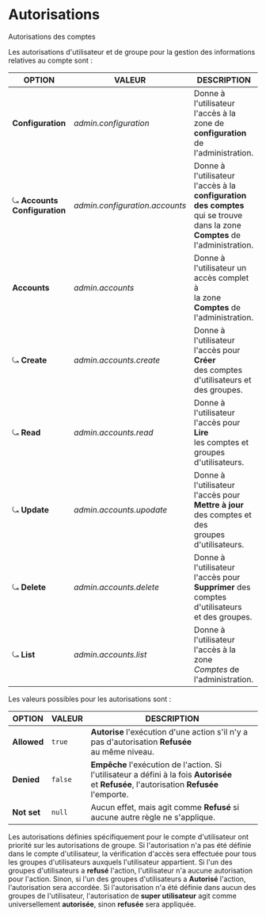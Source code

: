 <h1 class="rem">Autorisations</h1>

<div class="box">Autorisations des comptes</div>

Les autorisations d'utilisateur et de groupe pour la gestion des informations relatives au compte sont :

| **OPTION**         | **VALEUR**               | **DESCRIPTION**
| ---------          | ---------                | ---------
| **Configuration**  | *admin.configuration*    | Donne à l'utilisateur l'accès à la zone de <br>**configuration** de l'administration.
|⤿ **Accounts Configuration** | *admin.configuration.accounts* | Donne à l'utilisateur l'accès à la <br>**configuration des comptes** qui se trouve <br>dans la zone **Comptes** de l'administration.
| **Accounts**       | *admin.accounts*         | Donne à l'utilisateur un accès complet à <br>la zone **Comptes** de l'administration.
|⤿ **Create**        | *admin.accounts.create*  | Donne à l'utilisateur l'accès pour **Créer** <br>des comptes d'utilisateurs et des groupes.
|⤿ **Read**          | *admin.accounts.read*    | Donne à l'utilisateur l'accès pour **Lire** <br>les comptes et groupes d'utilisateurs.
|⤿ **Update**         |*admin.accounts.upodate*  | Donne à l'utilisateur l'accès pour <br>**Mettre à jour** des comptes et des <br>groupes d'utilisateurs.
|⤿ **Delete**         | *admin.accounts.delete*  | Donne à l'utilisateur l'accès pour <br>**Supprimer** des comptes d'utilisateurs <br>et des groupes.
|⤿ **List**          | *admin.accounts.list*    | Donne à l'utilisateur l'accès à la zone <br>*Comptes* de l'administration.

Les valeurs possibles pour les autorisations sont :

| **OPTION**         | **VALEUR**               | **DESCRIPTION**
| ---------          | ---------       | ---------
| **Allowed**        | `true`          | **Autorise** l'exécution d'une action s'il n'y a pas d'autorisation **Refusée** <br>au même niveau.
| **Denied**         |`false`          | **Empêche** l'exécution de l'action. Si l'utilisateur a défini à la fois **Autorisée** <br>et **Refusée**, l'autorisation **Refusée** l'emporte.
| **Not set**        | `null`          | Aucun effet, mais agit comme **Refusé** si aucune autre règle ne s'applique.

Les autorisations définies spécifiquement pour le compte d'utilisateur ont priorité sur les autorisations de groupe. Si l'autorisation n'a pas été définie dans le compte d'utilisateur, la vérification d'accès sera effectuée pour tous les groupes d'utilisateurs auxquels l'utilisateur appartient. Si l'un des groupes d'utilisateurs a **refusé** l'action, l'utilisateur n'a aucune autorisation pour l'action. Sinon, si l'un des groupes d'utilisateurs a **Autorisé** l'action, l'autorisation sera accordée. Si l'autorisation n'a été définie dans aucun des groupes de l'utilisateur, l'autorisation de **super utilisateur** agit comme universellement **autorisée**, sinon **refusée** sera appliquée.

